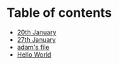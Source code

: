 # Table of contents

* [20th January](README.md)
* [27th January](27th-january.md)
* [adam's file](2025-02-15.md)
* [Hello World](helloworld.txt)
